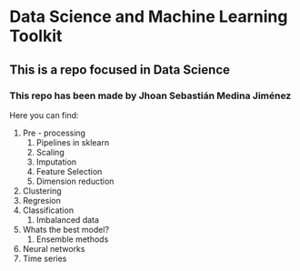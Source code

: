 # Data Science and Machine Learning Toolkit
## This is a repo focused in Data Science
### This repo has been made by Jhoan Sebastián Medina Jiménez

Here you can find:
1. Pre - processing
    1. Pipelines in sklearn
    2. Scaling
    3. Imputation
    4. Feature Selection
    5. Dimension reduction
2. Clustering
3. Regresion
4. Classification
    1. Imbalanced data
5. Whats the best model?
    1. Ensemble methods
6. Neural networks
7. Time series